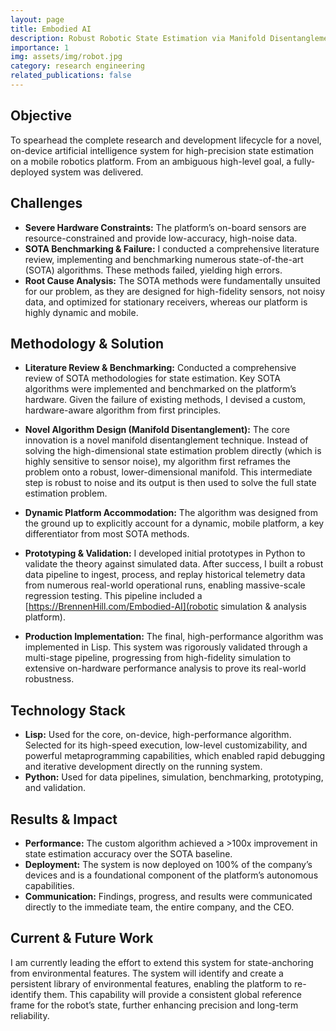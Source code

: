 ```yaml
---
layout: page
title: Embodied AI
description: Robust Robotic State Estimation via Manifold Disentanglement for Embodied AI on the Edge.
importance: 1
img: assets/img/robot.jpg
category: research engineering
related_publications: false
---
```


## Objective

To spearhead the complete research and development lifecycle for a novel, on-device artificial intelligence system for high-precision state estimation on a mobile robotics platform. From an ambiguous high-level goal, a fully-deployed system was delivered.

## Challenges

- **Severe Hardware Constraints:** The platform’s on-board sensors are resource-constrained and provide low-accuracy, high-noise data.
- **SOTA Benchmarking & Failure:** I conducted a comprehensive literature review, implementing and benchmarking numerous state-of-the-art (SOTA) algorithms. These methods failed, yielding high errors.
- **Root Cause Analysis:** The SOTA methods were fundamentally unsuited for our problem, as they are designed for high-fidelity sensors, not noisy data, and optimized for stationary receivers, whereas our platform is highly dynamic and mobile.

## Methodology & Solution

- **Literature Review & Benchmarking:** Conducted a comprehensive review of SOTA methodologies for state estimation. Key SOTA algorithms were implemented and benchmarked on the platform’s hardware. Given the failure of existing methods, I devised a custom, hardware-aware algorithm from first principles.

- **Novel Algorithm Design (Manifold Disentanglement):** The core innovation is a novel manifold disentanglement technique. Instead of solving the high-dimensional state estimation problem directly (which is highly sensitive to sensor noise), my algorithm first reframes the problem onto a robust, lower-dimensional manifold. This intermediate step is robust to noise and its output is then used to solve the full state estimation problem.

- **Dynamic Platform Accommodation:** The algorithm was designed from the ground up to explicitly account for a dynamic, mobile platform, a key differentiator from most SOTA methods.

- **Prototyping & Validation:** I developed initial prototypes in Python to validate the theory against simulated data. After success, I built a robust data pipeline to ingest, process, and replay historical telemetry data from numerous real-world operational runs, enabling massive-scale regression testing. This pipeline included a [https://BrennenHill.com/Embodied-AI](robotic simulation & analysis platform).

- **Production Implementation:** The final, high-performance algorithm was implemented in Lisp. This system was rigorously validated through a multi-stage pipeline, progressing from high-fidelity simulation to extensive on-hardware performance analysis to prove its real-world robustness.

## Technology Stack

- **Lisp:** Used for the core, on-device, high-performance algorithm. Selected for its high-speed execution, low-level customizability, and powerful metaprogramming capabilities, which enabled rapid debugging and iterative development directly on the running system.
- **Python:** Used for data pipelines, simulation, benchmarking, prototyping, and validation.

## Results & Impact

- **Performance:** The custom algorithm achieved a >100x improvement in state estimation accuracy over the SOTA baseline.
- **Deployment:** The system is now deployed on 100% of the company’s devices and is a foundational component of the platform’s autonomous capabilities.
- **Communication:** Findings, progress, and results were communicated directly to the immediate team, the entire company, and the CEO.

## Current & Future Work

I am currently leading the effort to extend this system for state-anchoring from environmental features. The system will identify and create a persistent library of environmental features, enabling the platform to re-identify them. This capability will provide a consistent global reference frame for the robot’s state, further enhancing precision and long-term reliability.
